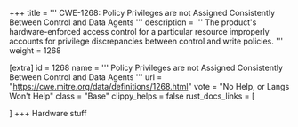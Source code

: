 +++
title = '''
CWE-1268: Policy Privileges are not Assigned Consistently Between Control and Data Agents
'''
description	= '''
The product's hardware-enforced access control for a particular resource improperly accounts for privilege discrepancies between control and write policies.
'''
weight = 1268

[extra]
id = 1268
name = '''
Policy Privileges are not Assigned Consistently Between Control and Data Agents
'''
url = "https://cwe.mitre.org/data/definitions/1268.html"
vote = "No Help, or Langs Won't Help"
class = "Base"
clippy_helps = false
rust_docs_links = [
	
]
+++
Hardware stuff